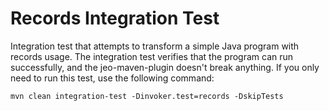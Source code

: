 # Records Integration Test

Integration test that attempts to transform a simple Java program with
records usage.
The integration test verifies that the program can run successfully, and the
jeo-maven-plugin doesn't break anything.
If you only need to run this test, use the following command:

```shell
mvn clean integration-test -Dinvoker.test=records -DskipTests
```

